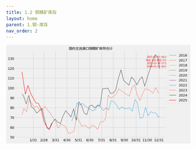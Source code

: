 ```yaml
---
title: 1.2 铜精矿库存
layout: home
parent: 1.铜-库存
nav_order: 2
---
```



<img src="Charts/%E5%9B%BD%E5%86%85%E4%B8%BB%E6%B5%81%E6%B8%AF%E5%8F%A3%E9%93%9C%E7%B2%BE%E7%9F%BF%E5%BA%93%E5%AD%98%E5%90%88%E8%AE%A1.png" alt="电铜全球库存">



